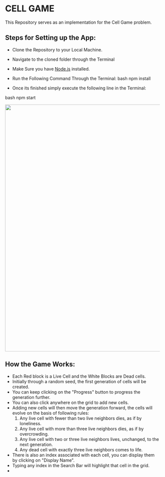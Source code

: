 # CELL GAME

This Repository serves as an implementation for the Cell Game problem.

## Steps for Setting up the App:
* Clone the Repository to your Local Machine.
* Navigate to the cloned folder through the Terminal
* Make Sure you have [Node.js](https://nodejs.org/en/download/current/) installed.
* Run the Following Command Through the Terminal:
 bash
 npm install 
 
 * Once its finished simply execute the following line in the Terminal:
 
  bash
 npm start 
 
 
 <p align="center">
  <img width="800" src="https://user-images.githubusercontent.com/64773813/133481894-80fff943-e163-48f0-9e0e-fc05d05cc4ba.PNG">
</p>

## How the Game Works:
* Each Red block is a Live Cell and the White Blocks are Dead cells.
* Initially through a random seed, the first generation of cells will be created.
* You can keep clicking on the "Progress" button to progress the generation further.
* You can also click anywhere on the grid to add new cells.
* Adding new cells will then move the generation forward, the cells will evolve on the basis of following rules:
  1. Any live cell with fewer than two live neighbors dies, as if by loneliness.
  2. Any live cell with more than three live neighbors dies, as if by overcrowding.
  3. Any live cell with two or three live neighbors lives, unchanged, to the next generation.
  4. Any dead cell with exactly three live neighbors comes to life. 
 * There is also an index associated with each cell, you can display them by clicking on "Display Name".
 * Typing any index in the Search Bar will highlight that cell in the grid.
 * 



